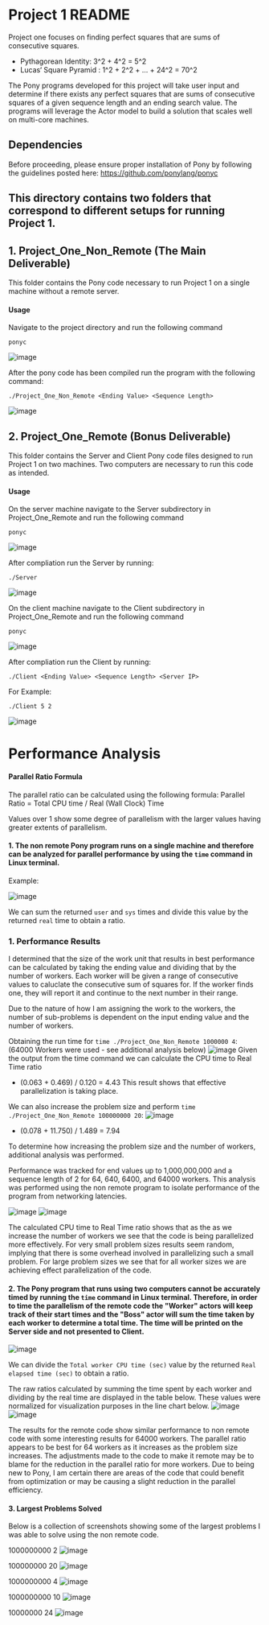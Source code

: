 # Project 1 README
Project one focuses on finding perfect squares that are sums of consecutive
squares. 
* Pythagorean Identity: 3^2 + 4^2 = 5^2
* Lucas‘ Square Pyramid : 1^2 + 2^2 + ... + 24^2 = 70^2

The Pony programs developed for this project will take user input and determine if there exists any perfect squares that are sums of consecutive squares of a given sequence length and an ending search value. The programs will leverage the Actor model to build a solution that scales well on multi-core machines. 


## Dependencies
Before proceeding, please ensure proper installation of Pony by following the guidelines posted here: https://github.com/ponylang/ponyc

## This directory contains two folders that correspond to different setups for running Project 1.
## 1. Project_One_Non_Remote (The Main Deliverable)
This folder contains the Pony code necessary to run Project 1 on a single machine without a remote server.
#### Usage
Navigate to the project directory and run the following command
```
ponyc
```

![image](Images/screen_shot_1.png)


After the pony code has been compiled run the program with the following command:
```
./Project_One_Non_Remote <Ending Value> <Sequence Length>
```

![image](Images/screen_shot_2.png)



## 2. Project_One_Remote (Bonus Deliverable)
This folder contains the Server and Client Pony code files designed to run Project 1 on two machines.
Two computers are necessary to run this code as intended. 

#### Usage
On the server machine navigate to the Server subdirectory in Project_One_Remote and run the following command
```
ponyc
```

![image](Images/screen_shot_3.png)


After compliation run the Server by running:
```
./Server
```

![image](Images/screen_shot_4.png)


On the client machine navigate to the Client subdirectory in Project_One_Remote and run the following command
```
ponyc
```

![image](Images/screen_shot_5.png)


After compliation run the Client by running:
```
./Client <Ending Value> <Sequence Length> <Server IP>
```
For Example:
```
./Client 5 2
```

![image](Images/screen_shot_6.png)



# Performance Analysis
#### Parallel Ratio Formula
The parallel ratio can be calculated using the following formula:
Parallel Ratio = Total CPU time / Real (Wall Clock) Time​

Values over 1 show some degree of parallelism with the larger values having greater extents of parallelism. 

#### 1. The non remote Pony program runs on a single machine and therefore can be analyzed for parallel performance by using the ```time``` command in Linux terminal.
Example:

![image](Images/screen_shot_7.png)


We can sum the returned ```user``` and ```sys``` times and divide this value by the returned ```real``` time to obtain a ratio.

### 1. Performance Results
I determined that the size of the work unit that results in best performance can be calculated by taking the ending value and dividing that by the number of workers. Each worker will be given a range of consecutive values to caluclate the consecutive sum of squares for. If the worker finds one, they will report it and continue to the next number in their range. 

Due to the nature of how I am assigning the work to the workers, the number of sub-problems is dependent on the input ending value and the number of workers.

Obtaining the run time for ```time ./Project_One_Non_Remote 1000000 4```: (64000 Workers were used - see additional analysis below)
![image](Images/screen_shot_8.png)
Given the output from the time command we can calculate the CPU time to Real Time ratio
* (0.063 + 0.469) / 0.120 = 4.43
This result shows that effective parallelization is taking place.

We can also increase the problem size and perform ```time ./Project_One_Non_Remote 100000000 20```:
![image](Images/screen_shot_9.png)
* (0.078 + 11.750) / 1.489 = 7.94

To determine how increasing the problem size and the number of workers, additional analysis was performed. 

Performance was tracked for end values up to 1,000,000,000 and a sequence length of 2 for 64, 640, 6400, and 64000 workers. This analysis was performed using the non remote program to isolate performance of the program from networking latencies. 

![image](Images/graph_1.png)
![image](Images/table_1.png)

The calculated CPU time to Real Time ratio shows that as the as we increase the number of workers we see that the code is being parallelized more effectively. For very small problem sizes results seem random, implying that there is some overhead involved in parallelizing such a small problem. For large problem sizes we see that for all worker sizes we are achieving effect parallelization of the code. 

#### 2. The Pony program that runs using two computers cannot be accurately timed by running the ```time``` command in Linux terminal. Therefore, in order to time the parallelism of the remote code the "Worker" actors will keep track of their start times and the "Boss" actor will sum the time taken by each worker to determine a total time. The time will be printed on the Server side and not presented to Client.

![image](Images/screen_shot_10.png)

We can divide the ```Total worker CPU time (sec)``` value by the returned ```Real elapsed time (sec)``` to obtain a ratio.

The raw ratios calculated by summing the time spent by each worker and dividing by the real time are displayed in the table below. These values were normalized for visualization purposes in the line chart below. 
![image](Images/graph_2.png)
![image](Images/table_2.png)

The results for the remote code show similar performance to non remote code with some interesting results for 64000 workers. The parallel ratio appears to be best for 64 workers as it increases as the problem size increases. The adjustments made to the code to make it remote may be to blame for the reduction in the parallel ratio for more workers. Due to being new to Pony, I am certain there are areas of the code that could benefit from optimization or may be causing a slight reduction in the parallel efficiency. 

#### 3. Largest Problems Solved
Below is a collection of screenshots showing some of the largest problems I was able to solve using the non remote code. 

1000000000 2
![image](Images/screen_shot_11.png)

100000000 20
![image](Images/screen_shot_12.png)

1000000000 4
![image](Images/screen_shot_13.png)

1000000000 10
![image](Images/screen_shot_14.png)

10000000 24
![image](Images/screen_shot_15.png)

